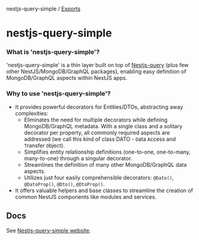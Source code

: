 nestjs-query-simple / [Exports](modules.md)

# nestjs-query-simple

### What is 'nestjs-query-simple'?
'nestjs-query-simple' is a thin layer built on top of [Nestjs-query](https://tripss.github.io/nestjs-query/docs/introduction/getting-started) (plus few other NestJS/MongoDB/GraphQL packages), enabling easy definition of MongoDB/GraphQL aspects within NestJS apps.

### Why to use 'nestjs-query-simple'?
* It provides powerful decorators for Entities/DTOs, abstracting away complexities:
    *  Eliminates the need for multiple decorators while defining MongoDB/GraphQL metadata. With a single class and a solitary decorator per property, all commonly required aspects are addressed (we call this kind of class DATO - `D`ata `A`ccess and `T`ransfer `O`bject).
    * Simplifies entity relationship definitions (one-to-one, one-to-many, many-to-one) through a singular decorator.
    * Streamlines the definition of many other MongoDB/GraphQL data aspects.
    * Utilizes just four easily comprehensible decorators: `@Dato()`, `@DatoProp()`, `@Dto()`, `@DtoProp()`.
* It offers valuable helpers and base classes to streamline the creation of common NestJS components like modules and services.

## Docs
See [Nestjs-query-simple website](https://nestjs-query-simple-website.vercel.app).
